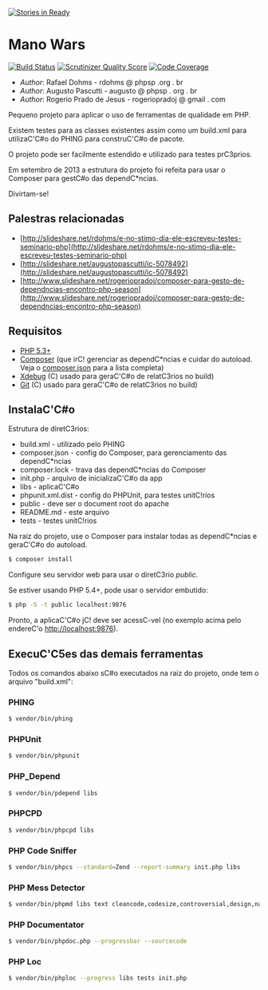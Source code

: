 [![Stories in Ready](https://badge.waffle.io/rogeriopradoj/ManoWars.png?label=ready)](https://waffle.io/rogeriopradoj/ManoWars)  
# Mano Wars

[![Build Status](https://travis-ci.org/rogeriopradoj/ManoWars.png?branch=master)](https://travis-ci.org/rogeriopradoj/ManoWars) [![Scrutinizer Quality Score](https://scrutinizer-ci.com/g/rogeriopradoj/ManoWars/badges/quality-score.png?s=f1b7894e3ada78b8ea81da9f790ea7e3b89f8779)](https://scrutinizer-ci.com/g/rogeriopradoj/ManoWars/) [![Code Coverage](https://scrutinizer-ci.com/g/rogeriopradoj/ManoWars/badges/coverage.png?s=ee15ca0f9e783a480f056ff32247a044477b00d6)](https://scrutinizer-ci.com/g/rogeriopradoj/ManoWars/)

- *Author*: Rafael Dohms - rdohms @ phpsp .org . br
- *Author*: Augusto Pascutti - augusto @ phpsp . org . br
- *Author*: Rogerio Prado de Jesus - rogeriopradoj @ gmail . com

Pequeno projeto para aplicar o uso de ferramentas de qualidade em PHP.

Existem testes para as classes existentes assim como um build.xml para utilizaC'C#o do PHING para construC'C#o de pacote.

O projeto pode ser facilmente estendido e utilizado para testes prC3prios.

Em setembro de 2013 a estrutura do projeto foi refeita para usar o Composer para gestC#o das dependC*ncias.

Divirtam-se!

## Palestras relacionadas

- [http://slideshare.net/rdohms/e-no-stimo-dia-ele-escreveu-testes-seminario-php](http://slideshare.net/rdohms/e-no-stimo-dia-ele-escreveu-testes-seminario-php)
- [http://slideshare.net/augustopascutti/ic-5078492](http://slideshare.net/augustopascutti/ic-5078492)
- [http://www.slideshare.net/rogeriopradoj/composer-para-gesto-de-dependncias-encontro-php-season](http://www.slideshare.net/rogeriopradoj/composer-para-gesto-de-dependncias-encontro-php-season)

## Requisitos

- [PHP 5.3+](http://php.net/)
- [Composer](http://getcomposer.org/) (que irC! gerenciar as dependC*ncias e cuidar do autoload. Veja o [composer.json](https://github.com/rogeriopradoj/ManoWars/blob/master/composer.json) para a lista completa)
- [Xdebug](http://xdebug.org/) (C) usado para geraC'C#o de relatC3rios no build)
- [Git](http://git-scm.com/) (C) usado para geraC'C#o de relatC3rios no build)

## InstalaC'C#o

Estrutura de diretC3rios:

* build.xml - utilizado pelo PHING
* composer.json - config do Composer, para gerenciamento das dependC*ncias
* composer.lock - trava das dependC*ncias do Composer
* init.php - arquivo de inicializaC'C#o da app
* libs - aplicaC'C#o
* phpunit.xml.dist - config do PHPUnit, para testes unitC!rios
* public - deve ser o document root do apache
* README.md - este arquivo
* tests - testes unitC!rios

Na raiz do projeto, use o Composer para instalar todas as dependC*ncias e geraC'C#o do autoload.

```bash
$ composer install
```

Configure seu servidor web para usar o diretC3rio *public*.

Se estiver usando PHP 5.4+, pode usar o servidor embutido:

```bash
$ php -S -t public localhost:9876
```

Pronto, a aplicaC'C#o jC! deve ser acessC-vel (no exemplo acima pelo endereC'o [http://localhost:9876](http://localhost:9876)).

## ExecuC'C5es das demais ferramentas

Todos os comandos abaixo sC#o executados na raiz do projeto, onde tem o arquivo "build.xml":

### PHING

```bash
$ vendor/bin/phing
```

### PHPUnit

```bash
$ vendor/bin/phpunit
```

### PHP_Depend

```bash
$ vendor/bin/pdepend libs
```

### PHPCPD

```bash
$ vendor/bin/phpcpd libs
```

### PHP Code Sniffer

```bash
$ vendor/bin/phpcs --standard=Zend --report-summary init.php libs
```

### PHP Mess Detector

```bash
$ vendor/bin/phpmd libs text cleancode,codesize,controversial,design,naming,unusedcode
```

### PHP Documentator

```bash
$ vendor/bin/phpdoc.php --progressbar --sourcecode
```

### PHP Loc

```bash
$ vendor/bin/phploc --progress libs tests init.php
```

